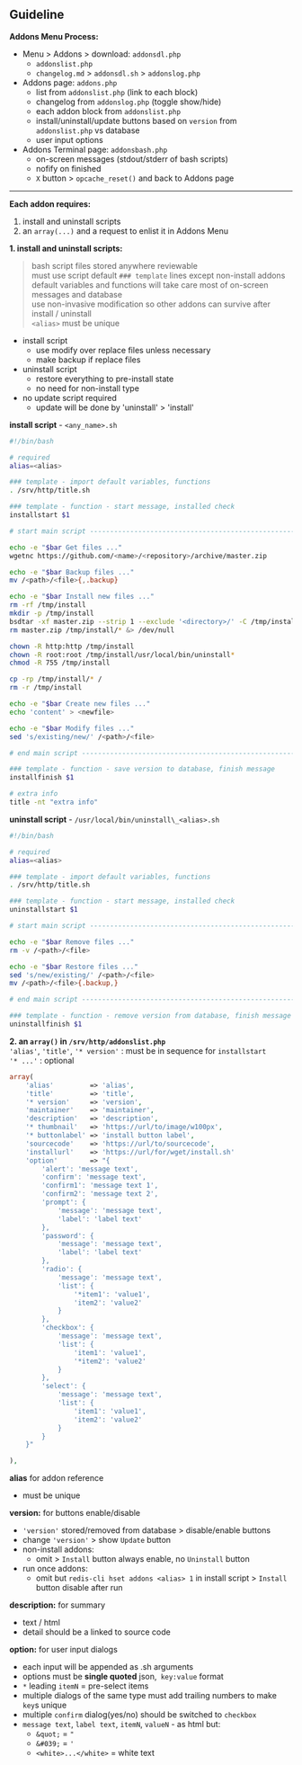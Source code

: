 Guideline
---
**Addons Menu Process:**  
- Menu > Addons > download: `addonsdl.php`
  - `addonslist.php`
  - `changelog.md` > `addonsdl.sh` > `addonslog.php`
- Addons page: `addons.php`
  - list from `addonslist.php` (link to each block)
  - changelog from `addonslog.php` (toggle show/hide)
  - each addon block from `addonslist.php`
  - install/uninstall/update buttons based on `version` from `addonslist.php` vs database
  - user input options
- Addons Terminal page: `addonsbash.php`
  - on-screen messages (stdout/stderr of bash scripts)
  - nofify on finished
  - `X` button > `opcache_reset()` and back to Addons page
  
---

**Each addon requires:**  
1. install and uninstall scripts
2. an `array(...)` and a request to enlist it in Addons Menu
  
**1. install and uninstall scripts:**  
> bash script files stored anywhere reviewable  
> must use script default `### template` lines except non-install addons  
> default variables and functions will take care most of on-screen messages and database  
> use non-invasive modification so other addons can survive after install / uninstall  
> `<alias>` must be unique  

- install script  
  - use modify over replace files unless necessary
  - make backup if replace files
- uninstall script
  - restore everything to pre-install state
  - no need for non-install type
- no update script required
  - update will be done by 'uninstall' > 'install'
  
**install script** - `<any_name>.sh`  
```sh
#!/bin/bash

# required
alias=<alias>

### template - import default variables, functions
. /srv/http/title.sh

### template - function - start message, installed check
installstart $1

# start main script ---------------------------------------------------------------------------------->>>

echo -e "$bar Get files ..."
wgetnc https://github.com/<name>/<repository>/archive/master.zip

echo -e "$bar Backup files ..."
mv /<path>/<file>{,.backup}

echo -e "$bar Install new files ..."
rm -rf /tmp/install
mkdir -p /tmp/install
bsdtar -xf master.zip --strip 1 --exclude '<directory>/' -C /tmp/install
rm master.zip /tmp/install/* &> /dev/null

chown -R http:http /tmp/install
chown -R root:root /tmp/install/usr/local/bin/uninstall*
chmod -R 755 /tmp/install

cp -rp /tmp/install/* /
rm -r /tmp/install

echo -e "$bar Create new files ..."
echo 'content' > <newfile>

echo -e "$bar Modify files ..."
sed 's/existing/new/' /<path>/<file>

# end main script ------------------------------------------------------------------------------------<<<

### template - function - save version to database, finish message
installfinish $1

# extra info
title -nt "extra info"
```

**uninstall script** - `/usr/local/bin/uninstall\_<alias>.sh`  
```sh
#!/bin/bash

# required
alias=<alias>

### template - import default variables, functions
. /srv/http/title.sh

### template - function - start message, installed check
uninstallstart $1

# start main script ----------------------------------------------------------------------------------->>>

echo -e "$bar Remove files ..."
rm -v /<path>/<file>

echo -e "$bar Restore files ..."
sed 's/new/existing/' /<path>/<file>
mv /<path>/<file>{.backup,}

# end main script -----------------------------------------------------------------------------------<<<

### template - function - remove version from database, finish message
uninstallfinish $1
```
    
**2. an `array()` in `/srv/http/addonslist.php`**  
`'alias'`, `'title'`, `'* version'` : must be in sequence for `installstart`  
`'* ...'` : optional 
```php
array(
	'alias'         => 'alias',
	'title'         => 'title',
	'* version'     => 'version',
	'maintainer'    => 'maintainer',
	'description'   => 'description',
	'* thumbnail'   => 'https://url/to/image/w100px',
	'* buttonlabel' => 'install button label',
	'sourcecode'    => 'https://url/to/sourcecode',
	'installurl'    => 'https://url/for/wget/install.sh'
	'option'        => "{ 
		'alert': 'message text',
		'confirm': 'message text',
		'confirm1': 'message text 1',
		'confirm2': 'message text 2',
		'prompt': {
			'message': 'message text',
			'label': 'label text'
		},
		'password': {
			'message': 'message text',
			'label': 'label text'
		},
		'radio': {
			'message': 'message text',
			'list': {
				'*item1': 'value1',
				'item2': 'value2'
			}
		},
		'checkbox': {
			'message': 'message text',
			'list': {
				'item1': 'value1',
				'*item2': 'value2'
			}
		},
		'select': {
			'message': 'message text',
			'list': {
				'item1': 'value1',
				'item2': 'value2'
			}
		}
	}"

),
```

**alias** for addon reference  
- must be unique

**version:** for buttons enable/disable  
- `'version'` stored/removed from database > disable/enable buttons
- change `'version'` > show `Update` button
- non-install addons:
	- omit > `Install` button always enable, no `Uninstall` button
- run once addons:
	- omit but `redis-cli hset addons <alias> 1` in install script > `Install` button disable after run
    
**description:** for summary  
- text / html
- detail should be a linked to source code

**option:** for user input dialogs  
- each input will be appended as <install>.sh arguments
- options must be **single quoted** json,` key:value` format
- `*` leading `itemN` = pre-select items
- multiple dialogs of the same type must add trailing numbers to make `key`s unique
- multiple `confirm` dialog(yes/no) should be switched to `checkbox`
- `message text`, `label text`, `itemN`, `valueN` - as html but:
    - `&quot;` = `"`
    - `&#039;` = `'`
    - `<white>...</white>` = white text
```
